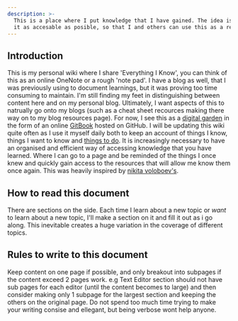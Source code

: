 ```yaml
---
description: >-
  This is a place where I put knowledge that I have gained. The idea is to make
  it as accesable as posible, so that I and others can use this as a resource. Try to keep impersonal, such that it can be shared. 
---
```


## Introduction

This is my personal wiki where I share 'Everything I Know', you can think of this as an online OneNote or a rough 'note pad'.
I have a blog as well, that I was previously using to document learnings, but it was proving too time consuming to maintain. I'm still finding my feet in distinguishing between content here and on my personal blog. Ultimately, I want aspects of this to natrually go onto my blogs (such as a cheat sheet recources making there way on to my blog resources page).
For now, I see this as a [digital garden](https://www.reddit.com/r/DigitalGardens/) in the form of an online [GitBook](https://www.gitbook.com/) hosted on GitHub. I will be updating this wiki quite often as I use it myself daily both to keep an account of things I know, things I want to know and [things to do](things_to_do.md). 
It is increasingly necessary to have an organised and efficient way of accessing knowledge that you have learned. Where I can go to a page and be reminded of the things I once knew and quickly gain access to the resources that will allow me know them once again.
This was heavily inspired by [nikita voloboev's](https://wiki.nikitavoloboev.xyz/macos/macos-apps). 

## How to read this document

There are sections on the side. Each time I learn about a new topic or *want* to learn about a new topic, I'll make a section on it and fill it out as i go along. This inevitable creates a huge variation in the coverage of different topics.   


## Rules to write to this document

Keep content on one page if possible, and only breakout into subpages if the content exceed 2 pages work. e.g Text Editor section should not have sub pages for each editor (until the content becomes to large) and then consider making only 1 subpage for the largest section and keeping the others on the original page. 
Do not spend too much time trying to make your writing consise and ellegant, but being verbose wont help anyone. 